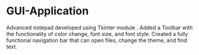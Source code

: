 # GUI-Application
Advanced notepad developed using Tkinter module . Added a Toolbar with the functionality of color change, font size, and font style. Created a fully functional navigation bar that can open files, change the theme, and find text.

